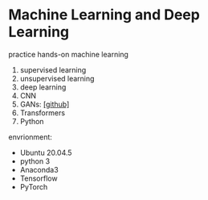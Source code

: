 # Machine Learning and Deep Learning
practice hands-on machine learning 
1. supervised learning
2. unsupervised learning
3. deep learning
4. CNN
5. GANs: [[github]](https://github.com/Sachin-Wani/deeplearning.ai-GANs-Specialization/tree/master/Course%201%20-%20Build%20Basic%20Generative%20Adversarial%20Networks%20(GANs))
6. Transformers
7. Python

envrionment:
* Ubuntu 20.04.5
* python 3
* Anaconda3
* Tensorflow
* PyTorch
